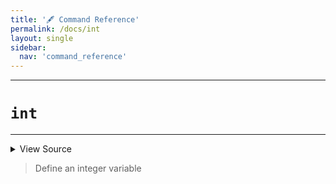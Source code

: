 ```yaml
---
title: '🖋️ Command Reference'
permalink: /docs/int
layout: single
sidebar:
  nav: 'command_reference'
---
```


---

# `int`

---



<details>
  <summary>View Source</summary>

{% highlight sh %}

local globalArgument=''
[ "$1" = '-g' ] && { globalArgument='-g '; shift; }

if [ $# -eq 1 ]
then
  if [[ "$1" =~ ^([^=]+)=([^=]+)$ ]]
  then
    !fn --shellpen-private writeDSL writeln "declare ${globalArgument}-i ${BASH_REMATCH[1]}=${BASH_REMATCH[2]}"
  else
    !fn --shellpen-private writeDSL writeln "declare ${globalArgument}-i $1"
  fi
elif [ $# -eq 2 ]
then
  !fn --shellpen-private writeDSL writeln "declare ${globalArgument}-i $1=$2"
elif [ $# -eq 3 ] && [ "$2" = '=' ]
then
  !fn --shellpen-private writeDSL writeln "declare ${globalArgument}-i $1=$3"
fi
{% endhighlight %}

</details>



> Define an integer variable








